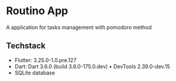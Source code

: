 # Routino App
A application for tasks management with pomodoro method

## Techstack
- Flutter: 3.25.0-1.0.pre.127
- Dart: Dart 3.6.0 (build 3.6.0-175.0.dev) • DevTools 2.39.0-dev.15
- SQLite database
